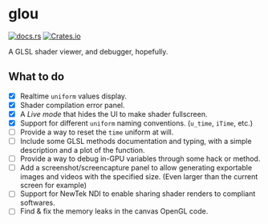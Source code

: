 # glou
[![docs.rs](https://img.shields.io/docsrs/glou)](https://docs.rs/glou) [![Crates.io](https://img.shields.io/crates/l/glou)](https://crates.io/crates/glou)

A GLSL shader viewer, and debugger, hopefully.

## What to do

- [x] Realtime `uniform` values display.
- [x] Shader compilation error panel.
- [x] A _Live mode_ that hides the UI to make shader fullscreen.
- [x] Support for different `uniform` naming conventions. (`u_time`, `iTime`, etc.)
- [ ] Provide a way to reset the `time` uniform at will.
- [ ] Include some GLSL methods documentation and typing, with a simple description and a plot of the function.
- [ ] Provide a way to debug in-GPU variables through some hack or method.
- [ ] Add a screenshot/screencapture panel to allow generating exportable images and videos with the specified size. (Even larger than the current screen for example)
- [ ] Support for NewTek NDI to enable sharing shader renders to compliant softwares.
- [ ] Find & fix the memory leaks in the canvas OpenGL code.
